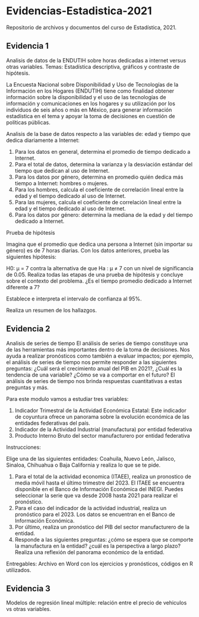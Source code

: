 # Evidencias-Estadistica-2021
Repositorio de archivos y documentos del curso de Estadística, 2021.

## Evidencia 1
Analisis de datos de la ENDUTIH sobre horas dedicadas a internet versus otras variables.
Temas: Estadística descriptiva, gráficos y contraste de hipótesis.

La Encuesta Nacional sobre Disponibilidad y Uso de Tecnologías de la Información en los Hogares (ENDUTIH) tiene como finalidad obtener información sobre la disponibilidad y el uso de las tecnologías de información y comunicaciones en los hogares y su utilización por los individuos de seis años o más en México, para generar información estadística en el tema y apoyar la toma de decisiones en cuestión de políticas públicas.

Analisis de la base de datos respecto a las variables de: edad y tiempo que dedica diariamente a Internet:

1. Para los datos en general, determina el  promedio de tiempo dedicado a Internet.
2. Para el total de datos, determina la varianza y la desviación estándar del tiempo que dedican al uso de Internet.
3. Para los datos por género, determina en promedio quién dedica más tiempo a Internet: hombres o mujeres.
4. Para los hombres, calcula el coeficiente de correlación lineal entre la edad y el tiempo dedicado al uso de Internet.
5. Para las mujeres, calcula el coeficiente de correlación lineal entre la edad y el tiempo dedicado al uso de Internet.
6. Para los datos por género: determina la mediana de la edad y del tiempo dedicado a Internet.

Prueba de hipótesis

Imagina que el promedio que dedica una persona a Internet (sin importar su género) es de 7 horas diarias. Con los datos anteriores, prueba las siguientes hipótesis:

H0: µ = 7 contra la alternativa de que Ha : µ ≠ 7 con un nivel de significancia de 0.05. Realiza todas las etapas de una prueba de hipótesis y concluye sobre el contexto del problema. ¿Es el tiempo promedio dedicado a Internet diferente a 7?

Establece e interpreta el intervalo de confianza al 95%.

Realiza un resumen de los hallazgos.

## Evidencia 2
Analisis de series de tiempo
El análisis de series de tiempo constituye una de las herramientas más importantes dentro de la toma de decisiones. Nos ayuda a realizar pronósticos como también a evaluar impactos; por ejemplo, el análisis de series de tiempo nos permite responder a las siguientes preguntas: ¿Cuál será el crecimiento anual del PIB en 2021?, ¿Cuál es la tendencia de una variable? ¿Cómo se va a comportar en el futuro? El análisis de series de tiempo nos brinda respuestas cuantitativas a estas preguntas y más.

Para este modulo vamos a estudiar tres variables:
1. Indicador Trimestral de la Actividad Económica Estatal: Este indicador de coyuntura ofrece un panorama sobre la evolución económica de las entidades federativas del país. 
2. Indicador de la Actividad Industrial (manufactura) por entidad federativa
3. Producto Interno Bruto del sector manufacturero por entidad federativa

Instrucciones: 

Elige una de las siguientes entidades: Coahuila, Nuevo León, Jalisco, Sinaloa, Chihuahua o Baja California y realiza lo que se te pide.

1. Para el total de la actividad economica (ITAEE), realiza un pronostico de media móvil hasta el último trimestre del 2023. El ITAEE se encuentra disponible en el Banco de Información Económica del INEGI. Puedes seleccionar la serie que va desde 2008 hasta 2021 para realizar el pronóstico. 
2. Para el caso del indicador de la actividad industrial, realiza un pronóstico para el 2023. Los datos se encuentran en el Banco de Información Económica.
3. Por último, realiza un pronóstico del PIB del sector manufacturero de la entidad. 
4. Responde a las siguientes preguntas: ¿cómo se espera que se comporte la manufactura en la entidad? ¿cuál es la perspectiva a largo plazo? Realiza una reflexión del panorama económico de la entidad. 

Entregables: Archivo en Word con los ejercicios y pronósticos, códigos en R utilizados. 

## Evidencia 3
Modelos de regresión lineal múltiple: relación entre el precio de vehiculos vs otras variables.

